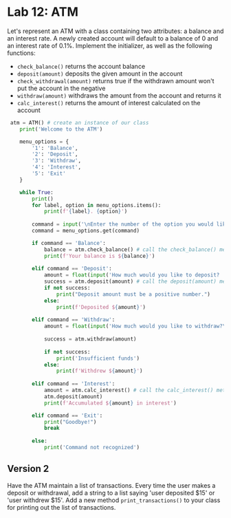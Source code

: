 # Lab 12: ATM

Let's represent an ATM with a class containing two attributes: a balance and an interest rate. A newly created account will default to a balance of 0 and an interest rate of 0.1%. Implement the initializer, as well as the following functions:

- `check_balance()` returns the account balance
- `deposit(amount)` deposits the given amount in the account
- `check_withdrawal(amount)` returns true if the withdrawn amount won't put the account in the negative
- `withdraw(amount)` withdraws the amount from the account and returns it
- `calc_interest()` returns the amount of interest calculated on the account


```python
 atm = ATM() # create an instance of our class
    print('Welcome to the ATM')

    menu_options = {
        '1': 'Balance',
        '2': 'Deposit',
        '3': 'Withdraw',
        '4': 'Interest',
        '5': 'Exit'
    }

    while True:
        print()
        for label, option in menu_options.items():
            print(f'{label}. {option}')
        
        command = input('\nEnter the number of the option you would like to perform\n> ')
        command = menu_options.get(command)

        if command == 'Balance':
            balance = atm.check_balance() # call the check_balance() method
            print(f'Your balance is ${balance}')
        
        elif command == 'Deposit':
            amount = float(input('How much would you like to deposit? '))
            success = atm.deposit(amount) # call the deposit(amount) method
            if not success:
                print("Deposit amount must be a positive number.")
            else: 
                print(f'Deposited ${amount}')
        
        elif command == 'Withdraw':
            amount = float(input('How much would you like to withdraw?\n> $'))
            
            success = atm.withdraw(amount)
            
            if not success:
                print('Insufficient funds')
            else:
                print(f'Withdrew ${amount}')
        
        elif command == 'Interest':
            amount = atm.calc_interest() # call the calc_interest() method
            atm.deposit(amount)
            print(f'Accumulated ${amount} in interest')

        elif command == 'Exit':
            print("Goodbye!")
            break
        
        else:
            print('Command not recognized')
```

## Version 2

Have the ATM maintain a list of transactions. Every time the user makes a deposit or withdrawal, add a string to a list saying 'user deposited $15' or 'user withdrew $15'. Add a new method `print_transactions()` to your class for printing out the list of transactions.

